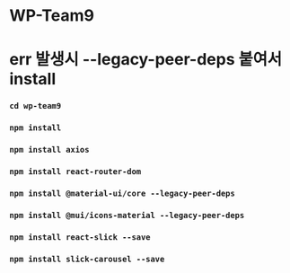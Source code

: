 # WP-Team9
# err 발생시 --legacy-peer-deps 붙여서 install

### `cd wp-team9`

### `npm install`

### `npm install axios`

### `npm install react-router-dom`

### `npm install @material-ui/core --legacy-peer-deps`

### `npm install @mui/icons-material --legacy-peer-deps`

###  `npm install react-slick --save`
 
 ### `npm install slick-carousel --save`


